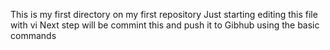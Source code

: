 This is my first directory on my first repository
Just starting editing this file with vi
Next step will be commint this and push it to Gibhub using the basic commands

